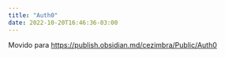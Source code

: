 ```yaml
---
title: "Auth0"
date: 2022-10-20T16:46:36-03:00
---
```



Movido para https://publish.obsidian.md/cezimbra/Public/Auth0
